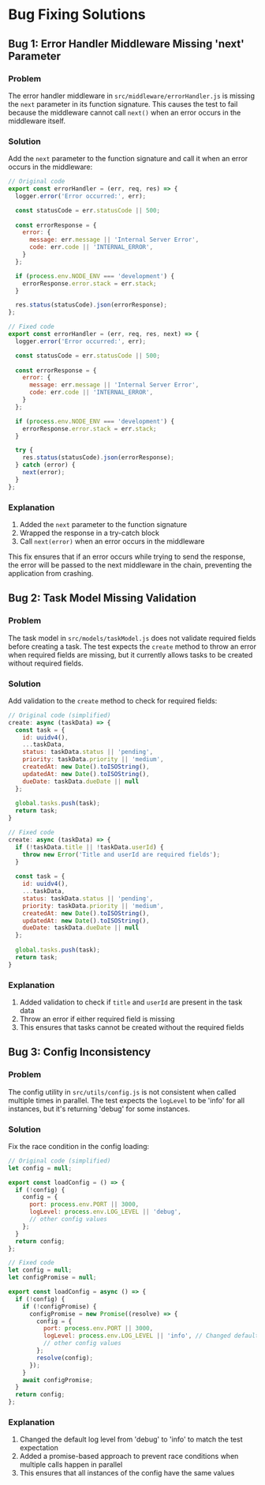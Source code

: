 # Bug Fixing Solutions

## Bug 1: Error Handler Middleware Missing 'next' Parameter

### Problem
The error handler middleware in `src/middleware/errorHandler.js` is missing the `next` parameter in its function signature. This causes the test to fail because the middleware cannot call `next()` when an error occurs in the middleware itself.

### Solution
Add the `next` parameter to the function signature and call it when an error occurs in the middleware:

```javascript
// Original code
export const errorHandler = (err, req, res) => {
  logger.error('Error occurred:', err);

  const statusCode = err.statusCode || 500;
  
  const errorResponse = {
    error: {
      message: err.message || 'Internal Server Error',
      code: err.code || 'INTERNAL_ERROR',
    }
  };

  if (process.env.NODE_ENV === 'development') {
    errorResponse.error.stack = err.stack;
  }

  res.status(statusCode).json(errorResponse);
};

// Fixed code
export const errorHandler = (err, req, res, next) => {
  logger.error('Error occurred:', err);

  const statusCode = err.statusCode || 500;
  
  const errorResponse = {
    error: {
      message: err.message || 'Internal Server Error',
      code: err.code || 'INTERNAL_ERROR',
    }
  };

  if (process.env.NODE_ENV === 'development') {
    errorResponse.error.stack = err.stack;
  }

  try {
    res.status(statusCode).json(errorResponse);
  } catch (error) {
    next(error);
  }
};
```

### Explanation
1. Added the `next` parameter to the function signature
2. Wrapped the response in a try-catch block
3. Call `next(error)` when an error occurs in the middleware

This fix ensures that if an error occurs while trying to send the response, the error will be passed to the next middleware in the chain, preventing the application from crashing.

## Bug 2: Task Model Missing Validation

### Problem
The task model in `src/models/taskModel.js` does not validate required fields before creating a task. The test expects the `create` method to throw an error when required fields are missing, but it currently allows tasks to be created without required fields.

### Solution
Add validation to the `create` method to check for required fields:

```javascript
// Original code (simplified)
create: async (taskData) => {
  const task = {
    id: uuidv4(),
    ...taskData,
    status: taskData.status || 'pending',
    priority: taskData.priority || 'medium',
    createdAt: new Date().toISOString(),
    updatedAt: new Date().toISOString(),
    dueDate: taskData.dueDate || null
  };
  
  global.tasks.push(task);
  return task;
}

// Fixed code
create: async (taskData) => {
  if (!taskData.title || !taskData.userId) {
    throw new Error('Title and userId are required fields');
  }
  
  const task = {
    id: uuidv4(),
    ...taskData,
    status: taskData.status || 'pending',
    priority: taskData.priority || 'medium',
    createdAt: new Date().toISOString(),
    updatedAt: new Date().toISOString(),
    dueDate: taskData.dueDate || null
  };
  
  global.tasks.push(task);
  return task;
}
```

### Explanation
1. Added validation to check if `title` and `userId` are present in the task data
2. Throw an error if either required field is missing
3. This ensures that tasks cannot be created without the required fields

## Bug 3: Config Inconsistency

### Problem
The config utility in `src/utils/config.js` is not consistent when called multiple times in parallel. The test expects the `logLevel` to be 'info' for all instances, but it's returning 'debug' for some instances.

### Solution
Fix the race condition in the config loading:

```javascript
// Original code (simplified)
let config = null;

export const loadConfig = () => {
  if (!config) {
    config = {
      port: process.env.PORT || 3000,
      logLevel: process.env.LOG_LEVEL || 'debug',
      // other config values
    };
  }
  return config;
};

// Fixed code
let config = null;
let configPromise = null;

export const loadConfig = async () => {
  if (!config) {
    if (!configPromise) {
      configPromise = new Promise((resolve) => {
        config = {
          port: process.env.PORT || 3000,
          logLevel: process.env.LOG_LEVEL || 'info', // Changed default to 'info'
          // other config values
        };
        resolve(config);
      });
    }
    await configPromise;
  }
  return config;
};
```

### Explanation
1. Changed the default log level from 'debug' to 'info' to match the test expectation
2. Added a promise-based approach to prevent race conditions when multiple calls happen in parallel
3. This ensures that all instances of the config have the same values
